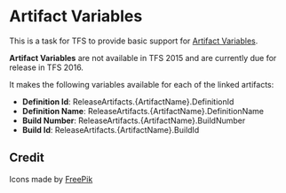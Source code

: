 # Artifact Variables

This is a task for TFS to provide basic support for [Artifact Variables](https://www.visualstudio.com/en-us/docs/release/author-release-definition/understanding-artifacts#artifact-variables).

**Artifact Variables** are not available in TFS 2015 and are currently due for release in TFS 2016.

It makes the following variables available for each of the linked artifacts:

- **Definition Id**: ReleaseArtifacts.{ArtifactName}.DefinitionId
- **Definition Name**: ReleaseArtifacts.{ArtifactName}.DefinitionName
- **Build Number**: ReleaseArtifacts.{ArtifactName}.BuildNumber
- **Build Id**: ReleaseArtifacts.{ArtifactName}.BuildId

## Credit

Icons made by [FreePik](http://www.freepik.com/)
